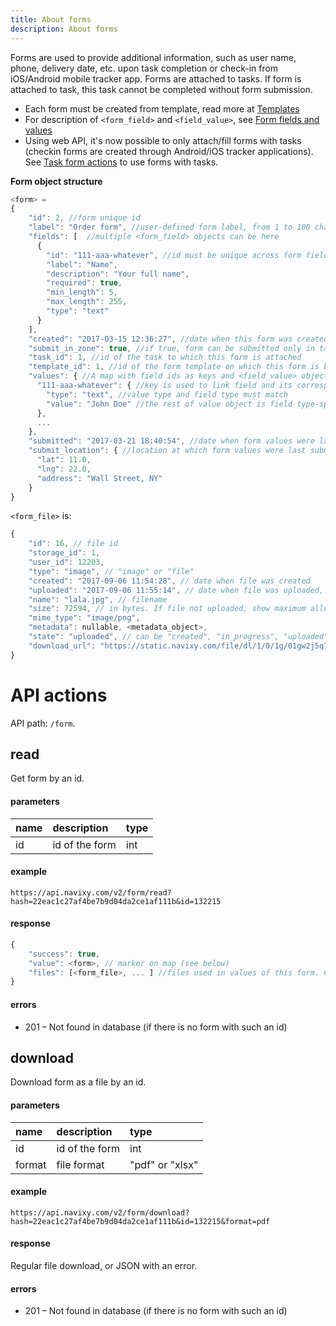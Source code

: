 ```yaml
---
title: About forms
description: About forms
---
```


Forms are used to provide additional information, such as user name, phone, delivery date, etc. upon task completion
or check-in from iOS/Android mobile tracker app.
Forms are attached to tasks. If form is attached to task, this task cannot be completed without form submission.

* Each form must be created from template, read more at [Templates](./template.md)
* For description of `<form_field>` and `<field_value>`, see [Form fields and values](./field-types.md)
* Using web API, it's now possible to only attach/fill forms with tasks (checkin forms are created through 
Android/iOS tracker applications). See [Task form actions](../task/form/index.md) to use forms with tasks.

<b>Form object structure</b>
```js
<form> =
{
    "id": 2, //form unique id
    "label": "Order form", //user-defined form label, from 1 to 100 characters
    "fields": [  //multiple <form_field> objects can be here
      {
        "id": "111-aaa-whatever", //id must be unique across form fields
        "label": "Name",
        "description": "Your full name",
        "required": true,
        "min_length": 5,
        "max_length": 255,
        "type": "text"
      }
    ],
    "created": "2017-03-15 12:36:27", //date when this form was created (or attached to the task). Read-only field
    "submit_in_zone": true, //if true, form can be submitted only in task zone
    "task_id": 1, //id of the task to which this form is attached
    "template_id": 1, //id of the form template on which this form is based. Can be null if template was deleted.
    "values": { //A map with field ids as keys and <field_value> objects as values. Can be null if form is not filled.
      "111-aaa-whatever": { //key is used to link field and its corresponding value
        "type": "text", //value type and field type must match
        "value": "John Doe" //the rest of value object is field type-specific
      },
      ...
    },
    "submitted": "2017-03-21 18:40:54", //date when form values were last submitted
    "submit_location": { //location at which form values were last submitted
      "lat": 11.0,
      "lng": 22.0,
      "address": "Wall Street, NY"
    }
}
```    

`<form_file>` is:

```js
{
    "id": 16, // file id
    "storage_id": 1,
    "user_id": 12203,
    "type": "image", // "image" or "file"
    "created": "2017-09-06 11:54:28", // date when file was created
    "uploaded": "2017-09-06 11:55:14", // date when file was uploaded, can be null if file is not yet uploaded
    "name": "lala.jpg", // filename
    "size": 72594, // in bytes. If file not uploaded, show maximum allowed size for upload
    "mime_type": "image/png",
    "metadata": nullable, <metadata_object>,
    "state": "uploaded", // can be "created", "in_progress", "uploaded", "deleted"
    "download_url": "https://static.navixy.com/file/dl/1/0/1g/01gw2j5q7nm4r92dytolzd6koxy9e38v.png/lala.jpg", // actual url at which file is available. Can be null if file is not yet uploaded
}
```

# API actions

API path: `/form`.

## read

Get form by an id.

#### parameters

| name | description | type | 
| :--- | :--- | :--- | 
| id | id of the form | int | 

#### example

    https://api.navixy.com/v2/form/read?hash=22eac1c27af4be7b9d04da2ce1af111b&id=132215

#### response
```js
{
    "success": true,
    "value": <form>, // marker on map (see below)
    "files": [<form_file>, ... ] //files used in values of this form. Can be null or empty.
}
```    

#### errors
* 201 – Not found in database (if there is no form with such an id)

## download

Download form as a file by an id.

#### parameters

| name | description | type | 
| :--- | :--- | :--- | 
| id | id of the form | int | 
| format | file format | "pdf" or "xlsx" | 

#### example

    https://api.navixy.com/v2/form/download?hash=22eac1c27af4be7b9d04da2ce1af111b&id=132215&format=pdf

#### response
Regular file download, or JSON with an error.    

#### errors
* 201 – Not found in database (if there is no form with such an id)
